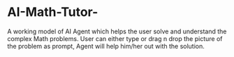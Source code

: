 # AI-Math-Tutor-
A working model of AI Agent which helps the user solve and understand the complex Math problems. User can either type or drag n drop the picture of the problem as prompt, Agent will help him/her out with the solution. 
